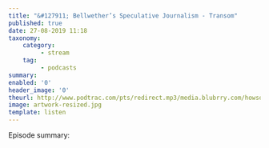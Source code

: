```yaml
---
title: "&#127911; Bellwether’s Speculative Journalism - Transom"
published: true
date: 27-08-2019 11:18
taxonomy:
    category:
         - stream
    tag:
         - podcasts
summary:
enabled: '0'
header_image: '0'
theurl: http://www.podtrac.com/pts/redirect.mp3/media.blubrry.com/howsound/p/transom.org/wp-content/uploads/2019/08/Bellwethers-Speculative-Journalism.mp3
image: artwork-resized.jpg
template: listen
---
```

 
Episode summary: 
